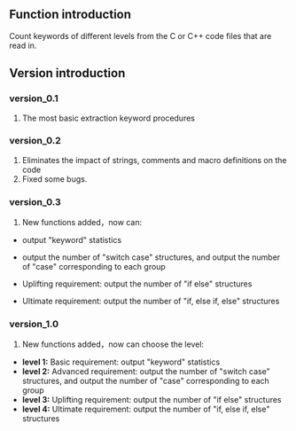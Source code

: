## Function introduction

Count keywords of different levels from the C or C++ code files that are read in.

## Version introduction

### version_0.1

1. The most basic extraction keyword procedures

### version_0.2

1. Eliminates the impact of strings, comments and macro definitions on the code
2. Fixed some bugs.

### version_0.3

1. New functions added，now can:

  +  output "keyword" statistics

  +  output the number of "switch case" structures, and output the number of "case" corresponding to each group

  +  Uplifting requirement: output the number of "if else" structures

  +  Ultimate requirement: output the number of "if, else if, else" structures

### version_1.0

1. New functions added，now can choose the level:

  +  **level 1:**  Basic requirement: output "keyword" statistics
  +  **level 2:**  Advanced requirement: output the number of "switch case" structures, and output  the number of "case" corresponding to each group
  +  **level 3:**  Uplifting requirement: output the number of "if else" structures
  +  **level 4:**  Ultimate requirement: output the number of "if, else if, else" structures
